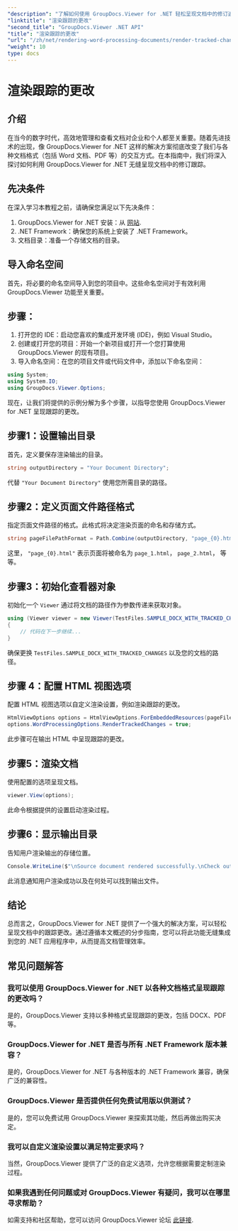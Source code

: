 ```yaml
---
"description": "了解如何使用 GroupDocs.Viewer for .NET 轻松呈现文档中的修订追踪。提升您的文档管理效率。"
"linktitle": "渲染跟踪的更改"
"second_title": "GroupDocs.Viewer .NET API"
"title": "渲染跟踪的更改"
"url": "/zh/net/rendering-word-processing-documents/render-tracked-changes/"
"weight": 10
type: docs
---
```

# 渲染跟踪的更改

## 介绍
在当今的数字时代，高效地管理和查看文档对企业和个人都至关重要。随着先进技术的出现，像 GroupDocs.Viewer for .NET 这样的解决方案彻底改变了我们与各种文档格式（包括 Word 文档、PDF 等）的交互方式。在本指南中，我们将深入探讨如何利用 GroupDocs.Viewer for .NET 无缝呈现文档中的修订跟踪。
## 先决条件
在深入学习本教程之前，请确保您满足以下先决条件：
1. GroupDocs.Viewer for .NET 安装：从 [网站](https://releases。groupdocs.com/viewer/net/).
2. .NET Framework：确保您的系统上安装了 .NET Framework。
3. 文档目录：准备一个存储文档的目录。

## 导入命名空间
首先，将必要的命名空间导入到您的项目中。这些命名空间对于有效利用 GroupDocs.Viewer 功能至关重要。
## 步骤：
1. 打开您的 IDE：启动您喜欢的集成开发环境 (IDE)，例如 Visual Studio。
2. 创建或打开您的项目：开始一个新项目或打开一个您打算使用 GroupDocs.Viewer 的现有项目。
3. 导入命名空间：在您的项目文件或代码文件中，添加以下命名空间：
```csharp
using System;
using System.IO;
using GroupDocs.Viewer.Options;
```

现在，让我们将提供的示例分解为多个步骤，以指导您使用 GroupDocs.Viewer for .NET 呈现跟踪的更改。
## 步骤1：设置输出目录
首先，定义要保存渲染输出的目录。
```csharp
string outputDirectory = "Your Document Directory";
```
代替 `"Your Document Directory"` 使用您所需目录的路径。
## 步骤2：定义页面文件路径格式
指定页面文件路径的格式。此格式将决定渲染页面的命名和存储方式。
```csharp
string pageFilePathFormat = Path.Combine(outputDirectory, "page_{0}.html");
```
这里， `"page_{0}.html"` 表示页面将被命名为 `page_1.html`， `page_2.html`， 等等。
## 步骤3：初始化查看器对象
初始化一个 `Viewer` 通过将文档的路径作为参数传递来获取对象。
```csharp
using (Viewer viewer = new Viewer(TestFiles.SAMPLE_DOCX_WITH_TRACKED_CHANGES))
{
    // 代码在下一步继续...
}
```
确保更换 `TestFiles.SAMPLE_DOCX_WITH_TRACKED_CHANGES` 以及您的文档的路径。
## 步骤 4：配置 HTML 视图选项
配置 HTML 视图选项以自定义渲染设置，例如渲染跟踪的更改。
```csharp
HtmlViewOptions options = HtmlViewOptions.ForEmbeddedResources(pageFilePathFormat);
options.WordProcessingOptions.RenderTrackedChanges = true;
```
此步骤可在输出 HTML 中呈现跟踪的更改。
## 步骤5：渲染文档
使用配置的选项呈现文档。
```csharp
viewer.View(options);
```
此命令根据提供的设置启动渲染过程。
## 步骤6：显示输出目录
告知用户渲染输出的存储位置。
```csharp
Console.WriteLine($"\nSource document rendered successfully.\nCheck output in {outputDirectory}.");
```
此消息通知用户渲染成功以及在何处可以找到输出文件。

## 结论
总而言之，GroupDocs.Viewer for .NET 提供了一个强大的解决方案，可以轻松呈现文档中的跟踪更改。通过遵循本文概述的分步指南，您可以将此功能无缝集成到您的 .NET 应用程序中，从而提高文档管理效率。
## 常见问题解答
### 我可以使用 GroupDocs.Viewer for .NET 以各种文档格式呈现跟踪的更改吗？
是的，GroupDocs.Viewer 支持以多种格式呈现跟踪的更改，包括 DOCX、PDF 等。
### GroupDocs.Viewer for .NET 是否与所有 .NET Framework 版本兼容？
是的，GroupDocs.Viewer for .NET 与各种版本的 .NET Framework 兼容，确保广泛的兼容性。
### GroupDocs.Viewer 是否提供任何免费试用版以供测试？
是的，您可以免费试用 GroupDocs.Viewer 来探索其功能，然后再做出购买决定。
### 我可以自定义渲染设置以满足特定要求吗？
当然，GroupDocs.Viewer 提供了广泛的自定义选项，允许您根据需要定制渲染过程。
### 如果我遇到任何问题或对 GroupDocs.Viewer 有疑问，我可以在哪里寻求帮助？
如需支持和社区帮助，您可以访问 GroupDocs.Viewer 论坛 [此链接](https://forum。groupdocs.com/c/viewer/9).